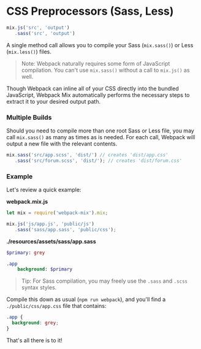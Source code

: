# CSS Preprocessors \(Sass, Less\)

```js
mix.js('src', 'output')
   .sass('src', 'output')
```

A single method call allows you to compile your Sass \(`mix.sass()`\) or Less \(`mix.less()`\) files.

> Note: Webpack naturally requires some form of JavaScript compilation. You can't use `mix.sass()` without a call to `mix.js()` as well.

Though Webpack can inline all of your CSS directly into the bundled JavaScript, Webpack Mix automatically performs the necessary steps to extract it to your desired output path.

### Multiple Builds

Should you need to compile more than one root Sass or Less file, you may call `mix.sass()` as many as times as is needed. For each call, Webpack will output a new file with the relevant contents.

```js
mix.sass('src/app.scss', 'dist/') // creates 'dist/app.css'
   .sass('src/forum.scss', 'dist/'); // creates 'dist/forum.css'
```

### Example

Let's review a quick example:

**webpack.mix.js**

```js
let mix = require('webpack-mix').mix;

mix.js('js/app.js', 'public/js')
   .sass('sass/app.sass', 'public/css');
```

**./resources/assets/sass/app.sass**

```sass
$primary: grey

.app
    background: $primary
```

> Tip: For Sass compilation, you may freely use the `.sass` and `.scss` syntax styles.

Compile this down as usual \(`npm run webpack`\), and you'll find a `./public/css/app.css` file that contains:

```css
.app {
  background: grey;
}
```

That's all there is to it!

